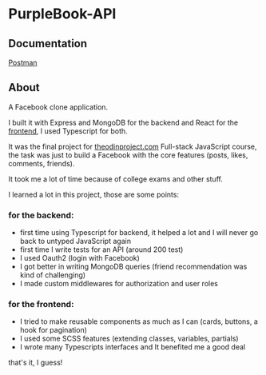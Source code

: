 # PurpleBook-API
## Documentation
[Postman](https://documenter.getpostman.com/view/18509081/VUxXLj6o)
## About
A Facebook clone application. 

I built it with Express and MongoDB for the backend and React for the [frontend](https://github.com/I-3B/PurpleBook-client), I used Typescript for both.

It was the final project for [theodinproject.com](https://www.theodinproject.com/paths/full-stack-javascript) Full-stack JavaScript course, the task was just to build a Facebook with the core features (posts, likes, comments, friends).

It took me a lot of time because of college exams and other stuff. 

I learned a lot in this project, those are some points:
### for the backend:
- first time using Typescript for backend, it helped a lot and I will never go back to untyped JavaScript again
- first time I write tests for an API (around 200 test)
- I used Oauth2 (login with Facebook)
- I got better in writing MongoDB queries (friend recommendation was kind of challenging) 
- I made custom middlewares for authorization and user roles   
### for the frontend:
- I tried to make reusable components  as much as I can (cards, buttons, a hook for pagination) 
- I used some SCSS features (extending classes, variables, partials) 
- I wrote many Typescripts interfaces and It benefited me a good deal 

 that's it, I guess!
